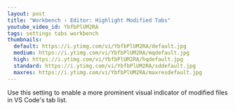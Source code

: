 ```yaml
---
layout: post
title: "Workbench › Editor: Highlight Modified Tabs"
youtube_video_id: YbfbPlUM2RA
tags: settings tabs workbench
thumbnails:
  default: https://i.ytimg.com/vi/YbfbPlUM2RA/default.jpg
  medium: https://i.ytimg.com/vi/YbfbPlUM2RA/mqdefault.jpg
  high: https://i.ytimg.com/vi/YbfbPlUM2RA/hqdefault.jpg
  standard: https://i.ytimg.com/vi/YbfbPlUM2RA/sddefault.jpg
  maxres: https://i.ytimg.com/vi/YbfbPlUM2RA/maxresdefault.jpg
---
```


Use this setting to enable a more prominent visual indicator of modified files in VS Code's tab list.
